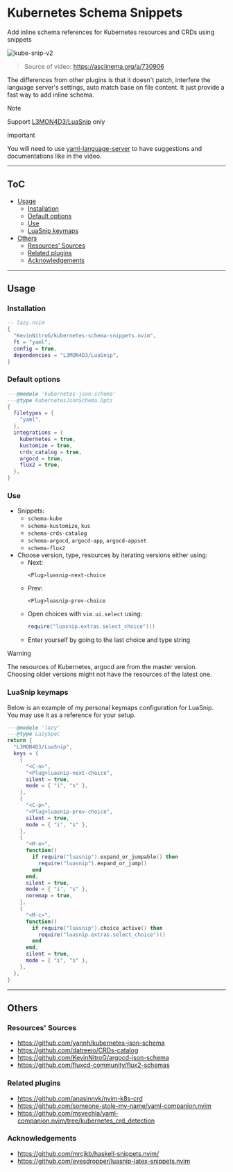 # Kubernetes Schema Snippets

Add inline schema references for Kubernetes resources and CRDs using snippets

![kube-snip-v2](https://github.com/user-attachments/assets/7dceae16-ea98-43f2-986e-37685cf03f2e)

> Source of video: <https://asciinema.org/a/730906>

The differences from other plugins is that it doesn't patch, interfere the language server's settings, auto match base on file content. It just provide a fast way to add inline schema.

> [!NOTE]
> Support [L3MON4D3/LuaSnip](https://github.com/L3MON4D3/LuaSnip) only

> [!IMPORTANT]
> You will need to use [yaml-language-server](https://github.com/redhat-developer/yaml-language-server) to have suggestions and documentations like in the video.

---

## ToC

<!-- START doctoc generated TOC please keep comment here to allow auto update -->
<!-- DON'T EDIT THIS SECTION, INSTEAD RE-RUN doctoc TO UPDATE -->

- [Usage](#usage)
  - [Installation](#installation)
  - [Default options](#default-options)
  - [Use](#use)
  - [LuaSnip keymaps](#luasnip-keymaps)
- [Others](#others)
  - [Resources' Sources](#resources-sources)
  - [Related plugins](#related-plugins)
  - [Acknowledgements](#acknowledgements)

<!-- END doctoc generated TOC please keep comment here to allow auto update -->

---

## Usage

### Installation

```lua
-- lazy.nvim
{
  "KevinNitroG/kubernetes-schema-snippets.nvim",
  ft = "yaml",
  config = true,
  dependencies = "L3MON4D3/LuaSnip",
}
```

### Default options

```lua
---@module 'kubernetes-json-schema'
---@type KubernetesJsonSchema.Opts
{
  filetypes = {
    "yaml",
  },
  integrations = {
    kubernetes = true,
    kustomize = true,
    crds_catalog = true,
    argocd = true,
    flux2 = true,
  },
}
```

### Use

- Snippets:
  - `schema-kube`
  - `schema-kustomize`, `kus`
  - `schema-crds-catalog`
  - `schema-argocd`, `argocd-app`, `argocd-appset`
  - `schema-flux2`
- Choose version, type, resources by iterating versions either using:
  - Next:
    ```vim
    <Plug>luasnip-next-choice
    ```
  - Prev:
    ```vim
    <Plug>luasnip-prev-choice
    ```
  - Open choices with `vim.ui.select` using:
    ```lua
    require("luasnip.extras.select_choice")()
    ```
  - Enter yourself by going to the last choice and type string

> [!WARNING]
>
> The resources of Kubernetes, argocd are from the master version. Choosing older versions might not have the resources of the latest one.

### LuaSnip keymaps

Below is an example of my personal keymaps configuration for LuaSnip. You may use it as a reference for your setup.

```lua
---@module 'lazy'
---@type LazySpec
return {
  "L3MON4D3/LuaSnip",
  keys = {
    {
      "<C-n>",
      "<Plug>luasnip-next-choice",
      silent = true,
      mode = { "i", "s" },
    },
    {
      "<C-p>",
      "<Plug>luasnip-prev-choice",
      silent = true,
      mode = { "i", "s" },
    },
    {
      "<M-e>",
      function()
        if require("luasnip").expand_or_jumpable() then
          require("luasnip").expand_or_jump()
        end
      end,
      silent = true,
      mode = { "i", "s" },
      noremap = true,
    },
    {
      "<M-c>",
      function()
        if require("luasnip").choice_active() then
          require("luasnip.extras.select_choice")()
        end
      end,
      silent = true,
      mode = { "i", "s" },
    },
  },
}
```

---

## Others

### Resources' Sources

- <https://github.com/yannh/kubernetes-json-schema>
- <https://github.com/datreeio/CRDs-catalog>
- <https://github.com/KevinNitroG/argocd-json-schema>
- <https://github.com/fluxcd-community/flux2-schemas>

### Related plugins

- <https://github.com/anasinnyk/nvim-k8s-crd>
- <https://github.com/someone-stole-my-name/yaml-companion.nvim>
- <https://github.com/msvechla/yaml-companion.nvim/tree/kubernetes_crd_detection>

### Acknowledgements

- <https://github.com/mrcjkb/haskell-snippets.nvim/>
- <https://github.com/evesdropper/luasnip-latex-snippets.nvim>
